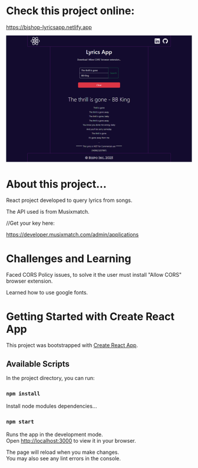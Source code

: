 # Check this project online:
  https://bishop-lyricsapp.netlify.app

  ![all-text](https://github.com/bispo-daniel/React_LyricsApp/blob/main/src/Images/Screen.png)

# About this project...
  React project developed to query lyrics from songs. 
  
  The API used is from Musixmatch.
  
  //Get your key here:    
  
  https://developer.musixmatch.com/admin/applications

# Challenges and Learning
  Faced CORS Policy issues, to solve it the user must install "Allow CORS" browser extension. 
  
  Learned how to use google fonts.

# Getting Started with Create React App

This project was bootstrapped with [Create React App](https://github.com/facebook/create-react-app).

## Available Scripts

In the project directory, you can run:

### `npm install`

Install node modules dependencies...

### `npm start`

Runs the app in the development mode.\
Open [http://localhost:3000](http://localhost:3000) to view it in your browser.

The page will reload when you make changes.\
You may also see any lint errors in the console.